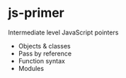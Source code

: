 # js-primer
Intermediate level JavaScript pointers

* Objects & classes
* Pass by reference
* Function syntax
* Modules
